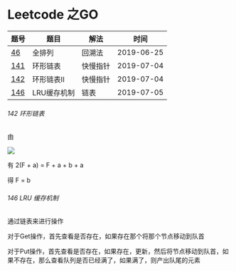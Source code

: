# Leetcode 之GO

|题号|题目|解法|时间|
----|----|---|---|
|[46](leetcode46.go)|全排列|回溯法|2019-06-25|
|[141](leetcode141.go)|环形链表|快慢指针|2019-07-04|
|[142](leetcode142.go)|环形链表II|快慢指针|2019-07-04|
|[146](leetcode146.go)|LRU缓存机制|链表|2019-07-05|

###### 142 环形链表

由

![](https://pic.leetcode-cn.com/99987d4e679fdfbcfd206a4429d9b076b46ad09bd2670f886703fb35ef130635-image.png)

有 2(F + a) = F + a + b + a

得 F = b

###### 146 LRU 缓存机制

通过链表来进行操作

对于Get操作，首先查看是否存在，如果存在那个将那个节点移动到队首

对于Put操作，首先查看是否存在，如果存在，更新，然后将节点移动到队首，如果不存在，那么查看队列是否已经满了，如果满了，则产出队尾的元素